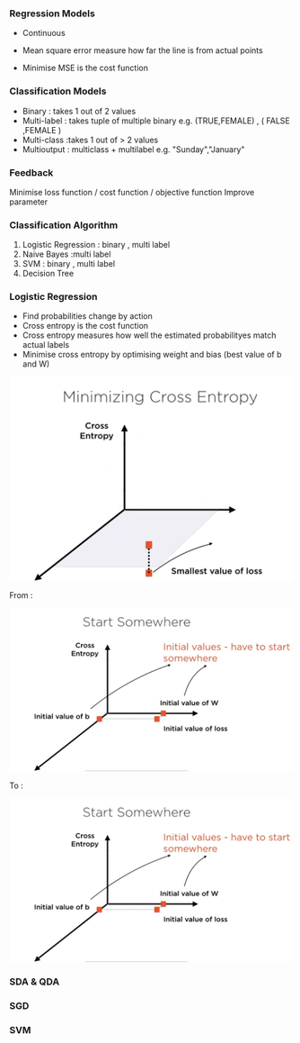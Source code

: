 
### Regression Models

* Continuous 

* Mean square error measure how far the line is from actual points 
* Minimise MSE is the cost function

### Classification Models

* Binary : takes 1 out of 2 values
* Multi-label : takes tuple of multiple binary e.g. (TRUE,FEMALE) , ( FALSE ,FEMALE )
* Multi-class :takes 1 out of > 2 values 
* Multioutput : multiclass + multilabel e.g. "Sunday","January"





### Feedback
Minimise loss function / cost function / objective function
Improve parameter 


### Classification Algorithm

1. Logistic Regression : binary , multi label
2. Naive Bayes :multi label 
3. SVM : binary , multi label
4. Decision Tree

### Logistic Regression

* Find probabilities change by action
* Cross entropy is the cost function
* Cross entropy measures how well the estimated probabilityes match actual labels 
* Minimise cross entropy by optimising weight and bias (best value of b and W)

<img src="images/entropy.png">

From :

<img src="images/entropy1.png">

To : 

<img src="images/entropy1.png">


### SDA & QDA 

### SGD

### SVM


